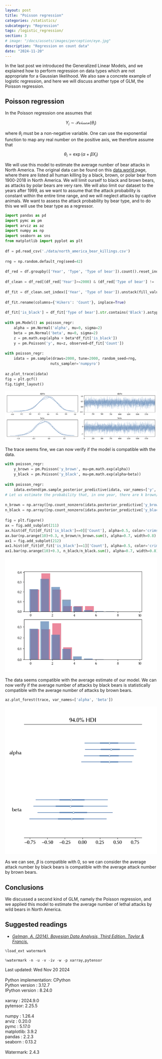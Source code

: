 ```yaml
---
layout: post
title: "Poisson regression"
categories: /statistics/
subcategory: "Regression"
tags: /logistic_regression/
section: 3
# image: "/docs/assets/images/perception/eye.jpg"
description: "Regression on count data"
date: "2024-11-20"
---
```


In the last post we introduced the Generalized Linear Models,
and we explained how to perform regression on data types which are
not appropriate for a Gaussian likelihood.
We also saw a concrete example of logistic regression, and here we will
discuss another type of GLM, the Poisson regression.

## Poisson regression

In the Poisson regression one assumes that

$$
Y_i \sim \mathcal{Poisson}(\theta_i)
$$

where $\theta_i$ must be a non-negative variable. One can 
use the exponential function to map any real number on the
positive axis, we therefore assume that

$$
\theta_i = \exp\left(\alpha + \beta X_i\right)
$$

We will use this model to estimate the average number of
bear attacks in North America.
The original data can be found on this [data.world
](https://data.world/ajsanne/north-america-bear-killings/workspace/file?filename=north_america_bear_killings.csv)
page, where there are listed all human killing by a black, brown, or polar bear from 1900-2018 in North America.
We will limit ourself to black and brown bears, as attacks by polar bears are very rare.
We will also limit our dataset to the years after 1999, as we want to assume that the attack probability
is constant within the entire time range, and we will neglect attacks by captive animals.
We want to assess the attack probability by bear type, and to do this we will use the bear type
as a regressor.

```python
import pandas as pd
import pymc as pm
import arviz as az
import numpy as np
import seaborn as sns
from matplotlib import pyplot as plt

df = pd.read_csv('./data/north_america_bear_killings.csv')

rng = np.random.default_rng(seed=42)

df_red = df.groupby(['Year', 'Type', 'Type of bear']).count().reset_index()[['Year', 'Type', 'Type of bear', 'Hikers']]

df_clean = df_red[(df_red['Year']>=2000) & (df_red['Type of bear'] != 'Polar Bear')& (df_red['Type'] != 'Captive')]

df_fit = df_clean.set_index(['Year', 'Type of bear']).unstack(fill_value=0).stack().reset_index()[['Year', 'Type of bear', 'Hikers']]

df_fit.rename(columns={'Hikers': 'Count'}, inplace=True)

df_fit['is_black'] = df_fit['Type of bear'].str.contains('Black').astype(int)

with pm.Model() as poisson_regr:
    alpha = pm.Normal('alpha', mu=0, sigma=2)
    beta = pm.Normal('beta', mu=0, sigma=2)
    z = pm.math.exp(alpha + beta*df_fit['is_black'])
    y = pm.Poisson('y', mu=z, observed=df_fit['Count'])

with poisson_regr:
    idata = pm.sample(draws=2000, tune=2000, random_seed=rng,
                     nuts_sampler='numpyro')

az.plot_trace(idata)
fig = plt.gcf()
fig.tight_layout()
```

![The trace of the Poisson model](/docs/assets/images/statistics/poisson_glm/trace.webp)

The trace seems fine, we can now verify if the model is compatible with the data.

```python
with poisson_regr:
    y_brown = pm.Poisson('y_brown', mu=pm.math.exp(alpha))
    y_black = pm.Poisson('y_black', mu=pm.math.exp(alpha+beta))
    
with poisson_regr:
    idata.extend(pm.sample_posterior_predictive(idata, var_names=['y', 'y_brown', 'y_black'], random_seed=rng))
# Let us estimate the probability that, in one year, there are k brown/black bear attacks 

n_brown = np.array([np.count_nonzero(idata.posterior_predictive['y_brown'].values.reshape(-1)==k) for k in range(10)])
n_black = np.array([np.count_nonzero(idata.posterior_predictive['y_black'].values.reshape(-1)==k) for k in range(10)])

fig = plt.figure()
ax = fig.add_subplot(211)
ax.hist(df_fit[df_fit['is_black']==0]['Count'], alpha=0.5, color='crimson', density=True, bins=np.arange(10), width=0.8)
ax.bar(np.arange(10)+0.3, n_brown/n_brown.sum(), alpha=0.7, width=0.8)
ax1 = fig.add_subplot(212)
ax1.hist(df_fit[df_fit['is_black']==1]['Count'], alpha=0.5, color='crimson', density=True, bins=np.arange(10), width=0.8)
ax1.bar(np.arange(10)+0.3, n_black/n_black.sum(), alpha=0.7, width=0.8)
```

![The posterior predictive of the Poisson model](/docs/assets/images/statistics/poisson_glm/posterior_predictive.webp)

The data seems compatible with the average estimate of our model.
We can now verify if the average number of attacks by black bears is statistically
compatible with the average number of attacks by brown bears.

```python
az.plot_forest(trace, var_names=['alpha', 'beta'])
```

![The forest plot of our parameters](/docs/assets/images/statistics/poisson_glm/posterior.webp)

As we can see, $\beta$ is compatible with 0, so we can consider the average attack number
by black bears is compatible with the average attack number by brown bears.

## Conclusions

We discussed a second kind of GLM, namely the Poisson regression,
and we applied this model to estimate the average number of lethal
attacks by wild bears in North America.


## Suggested readings
- <cite><a href="http://www.stat.columbia.edu/~gelman/book/BDA3.pdf">Gelman, A. (2014). Bayesian Data Analysis, Third Edition. Taylor & Francis.</a></cite>


```python
%load_ext watermark
```

```python
%watermark -n -u -v -iv -w -p xarray,pytensor
```

<div class="code">
Last updated: Wed Nov 20 2024
<br>

<br>
Python implementation: CPython
<br>
Python version       : 3.12.7
<br>
IPython version      : 8.24.0
<br>

<br>
xarray  : 2024.9.0
<br>
pytensor: 2.25.5
<br>

<br>
numpy     : 1.26.4
<br>
arviz     : 0.20.0
<br>
pymc      : 5.17.0
<br>
matplotlib: 3.9.2
<br>
pandas    : 2.2.3
<br>
seaborn   : 0.13.2
<br>

<br>
Watermark: 2.4.3
<br>
</div>

